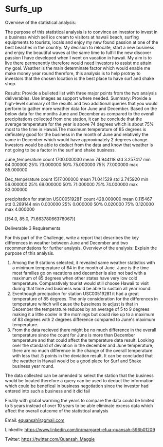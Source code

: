 # Surfs_up

Overview of the statistical analysis:

The purpose of this statistical analysis is to convince an investor to invest in a business which sell ice cream to visitors at hawaii beach, surfing equipments to tourists, locals and enjoy my new found passion at one of the best beaches in the country. My decision to relocate, start a new business and enjoy the beautiful waves at the same time to fulfill the new discover passion I have developed when I went on vacation in hawaii. My aim is to live there permenently therefore would need investors to assist me attain my goal. Weather is the main determinate factor which would enable me make money year round therefore, this analysis is to help protray to investors that the chosen location is the best place to have surf and shake shop. 



Results: Provide a bulleted list with three major points from the two analysis deliverables. Use images as support where needed. Summary: Provide a high-level summary of the results and two additional queries that you would perform to gather more weather data for June and December. Based on the below data for the months June and December as compared to the overall precipitations collected from one station, it can be conclude that the average temperature for the year is above 74 degrees which is about 75% most to the time in Hawaii.The maximum temperature of 85 degrees is definately good for the business in the month of June and relatively the same in December which would have approximately 2 degrees change. Investors would be able to deduct from the data and know that weather is not going to be a factor in the surf and shake business.

June_temperature
count	1700.000000
mean	74.944118
std	3.257417
min	64.000000
25%	73.000000
50%	75.000000
75%	77.000000
max	85.000000

Dec_temperature
count	1517.000000
mean	71.041529
std	3.745920
min	56.000000
25%	69.000000
50%	71.000000
75%	74.000000
max	83.000000

precipitation for station USC00519281'
count	428.000000
mean	0.115467
std	0.289144
min	0.000000
25%	0.000000
50%	0.020000
75%	0.120000
max	4.000000

[(54.0, 85.0, 71.66378066378067)]


Deliverable 3 Requirements

For this part of the Challenge, write a report that describes the key differences in weather between June and December and two recommendations for further analysis.
Overview of the analysis: Explain the purpose of this analysis.

1. Among the 9 stations selected, it revealed same weather statistics with a minimum temperature of 64 in the month of June. June is the time most families go on vacations  and december is also not bad with a maximum of 85 degrees when other states have very low cold temperature. Comparatively tourist would still choose Hawaii to visit during that time and business would be able to sustain all year round.
2. Eventhough precipation for station USC00519281 it had a great temperature of 85 degrees. The only consideration for the differences in temperature wihich will cause the buseiness to adjust is that in December the temperature reduces by an average of 5 to 9 degrees making it a little cooler in the mornings but could rise up to a maximum of 83 degrees with 2 degrees difference compared to June's maximum temperature. 
3. From the data recieved there might be no much difference in the overall temperature since the count for June is more than December temperature and that could affect the temperature data result. Looking over the standard of deviation in the december and June temperature, there are no much difference in the change of the overall temperature with less that .5 points in the deviation result. It can be concluded that the weather in Hawaii would be a good place for Surf and Shake business year round. 

The data collected can be amended to select the station that the business would be located therefore a query can be used to deduct the information which could be benefical in business negotiation since the investor had entered into such a business and it did fail

Finally with global warming the years to compare the data could be limited to 5 years instead of over 10 years to be able eliminate excess data which affect the overall outcome of the statistical analysis



Email: equansah1@gmail.com

LinkedIn: https://www.linkedin.com/in/margaret-efua-quansah-596b01209

Twitter: https://twitter.com/Quansah_Maggie
 

